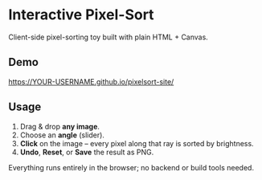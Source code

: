 # Interactive Pixel-Sort

Client-side pixel-sorting toy built with plain HTML + Canvas.

## Demo

<https://YOUR-USERNAME.github.io/pixelsort-site/>

## Usage

1. Drag & drop **any image**.
2. Choose an **angle** (slider).
3. **Click** on the image – every pixel along that ray is sorted by brightness.
4. **Undo**, **Reset**, or **Save** the result as PNG.

Everything runs entirely in the browser; no backend or build tools needed.
